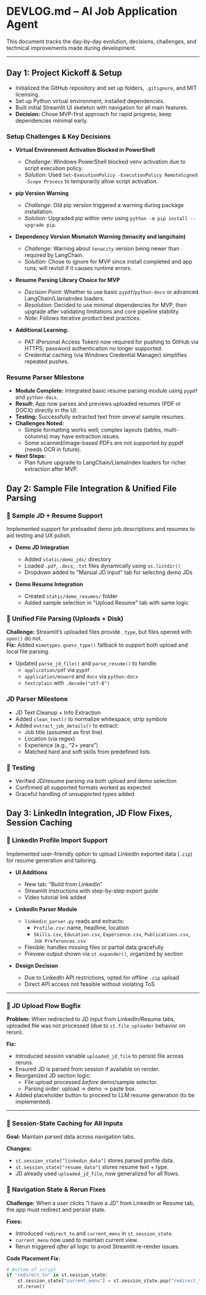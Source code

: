 # DEVLOG.md – AI Job Application Agent

This document tracks the day-by-day evolution, decisions, challenges, and technical improvements made during development.  

---

## Day 1: Project Kickoff & Setup

- Initialized the GitHub repository and set up folders, `.gitignore`, and MIT licensing.
- Set up Python virtual environment, installed dependencies.
- Built initial Streamlit UI skeleton with navigation for all main features.
- **Decision:** Chose MVP-first approach for rapid progress; keep dependencies minimal early.

### Setup Challenges & Key Decisions

- **Virtual Environment Activation Blocked in PowerShell**
  - *Challenge:* Windows PowerShell blocked venv activation due to script execution policy.
  - *Solution:* Used `Set-ExecutionPolicy -ExecutionPolicy RemoteSigned -Scope Process` to temporarily allow script activation.

- **pip Version Warning**
  - *Challenge:* Old pip version triggered a warning during package installation.
  - *Solution:* Upgraded pip within venv using `python -m pip install --upgrade pip`.

- **Dependency Version Mismatch Warning (tenacity and langchain)**
  - *Challenge:* Warning about `tenacity` version being newer than required by LangChain.
  - *Solution:* Chose to ignore for MVP since install completed and app runs; will revisit if it causes runtime errors.

- **Resume Parsing Library Choice for MVP**
  - *Decision Point:* Whether to use basic `pypdf`/`python-docx` or advanced LangChain/LlamaIndex loaders.
  - *Resolution:* Decided to use minimal dependencies for MVP, then upgrade after validating limitations and core pipeline stability.
  - *Note:* Follows iterative product best practices.
    
- **Additional Learning:**
  - PAT (Personal Access Token) now required for pushing to GitHub via HTTPS; password authentication no longer supported.
  - Credential caching (via Windows Credential Manager) simplifies repeated pushes.

### Resume Parser Milestone

- **Module Complete:** Integrated basic resume parsing module using `pypdf` and `python-docx`.
- **Result:** App now parses and previews uploaded resumes (PDF or DOCX) directly in the UI.
- **Testing:** Successfully extracted text from several sample resumes.
- **Challenges Noted:** 
  - Simple formatting works well; complex layouts (tables, multi-columns) may have extraction issues.
  - Some scanned/image-based PDFs are not supported by pypdf (needs OCR in future).
- **Next Steps:** 
  - Plan future upgrade to LangChain/LlamaIndex loaders for richer extraction after MVP.

## Day 2: Sample File Integration & Unified File Parsing

### 📂 Sample JD + Resume Support  
Implemented support for preloaded demo job descriptions and resumes to aid testing and UX polish.

- **Demo JD Integration**  
  - Added `static/demo_jds/` directory  
  - Loaded `.pdf`, `.docx`, `.txt` files dynamically using `os.listdir()`  
  - Dropdown added to "Manual JD Input" tab for selecting demo JDs  

- **Demo Resume Integration**  
  - Created `static/demo_resumes/` folder  
  - Added sample selection in "Upload Resume" tab with same logic

### 🔁 Unified File Parsing (Uploads + Disk)  
**Challenge:** Streamlit’s uploaded files provide `.type`, but files opened with `open()` do not.  
**Fix:** Added `mimetypes.guess_type()` fallback to support both upload and local file parsing.

- Updated `parse_jd_file()` and `parse_resume()` to handle:
  - `application/pdf` via `pypdf`
  - `application/msword` and `docx` via `python-docx`
  - `text/plain` with `.decode("utf-8")`

### JD Parser Milestone  
- JD Text Cleanup + Info Extraction  
- Added `clean_text()` to normalize whitespace, strip symbols  
- Added `extract_job_details()` to extract:
  - Job title (assumed as first line)
  - Location (via regex)
  - Experience (e.g., “2+ years”)
  - Matched hard and soft skills from predefined lists

### 🧪 Testing  
- Verified JD/resume parsing via both upload and demo selection  
- Confirmed all supported formats worked as expected  
- Graceful handling of unsupported types added  

## Day 3: LinkedIn Integration, JD Flow Fixes, Session Caching

### 🔗 LinkedIn Profile Import Support  
Implemented user-friendly option to upload LinkedIn exported data (`.zip`) for resume generation and tailoring.

- **UI Additions**  
  - New tab: “Build from LinkedIn”
  - Streamlit instructions with step-by-step export guide
  - Video tutorial link added

- **LinkedIn Parser Module**
  - `linkedin_parser.py` reads and extracts:
    - `Profile.csv`: name, headline, location
    - `Skills.csv`, `Education.csv`, `Experience.csv`, `Publications.csv`, `Job Preferences.csv`
  - Flexible: handles missing files or partial data gracefully
  - Preview output shown via `st.expander()`, organized by section

- **Design Decision**  
  - Due to LinkedIn API restrictions, opted for offline `.zip` upload
  - Direct API access not feasible without violating ToS

---

### 📌 JD Upload Flow Bugfix  
**Problem:** When redirected to JD input from LinkedIn/Resume tabs, uploaded file was not processed (due to `st.file_uploader` behavior on rerun).

**Fix:**  
- Introduced session variable `uploaded_jd_file` to persist file across reruns.
- Ensured JD is parsed from session if available on render.
- Reorganized JD section logic:
  - File upload processed *before* demo/sample selector.
  - Parsing order: upload → demo → paste box.
- Added placeholder button to proceed to LLM resume generation (to be implemented).

---

### 💾 Session-State Caching for All Inputs  
**Goal:** Maintain parsed data across navigation tabs.

**Changes:**
- `st.session_state["linkedin_data"]` stores parsed profile data.
- `st.session_state["resume_data"]` stores resume text + type.
- JD already used `uploaded_jd_file`, now generalized for all flows.

### 🧭 Navigation State & Rerun Fixes  
**Challenge:** When a user clicks “I have a JD” from LinkedIn or Resume tab, the app must redirect and persist state.

**Fixes:**
- Introduced `redirect_to` and `current_menu` in `st.session_state`.
- `current_menu` now used to maintain current view.
- Rerun triggered *after* all logic to avoid Streamlit re-render issues.

**Code Placement Fix:**
```python
# Bottom of script
if "redirect_to" in st.session_state:
    st.session_state["current_menu"] = st.session_state.pop("redirect_to")
    st.rerun()